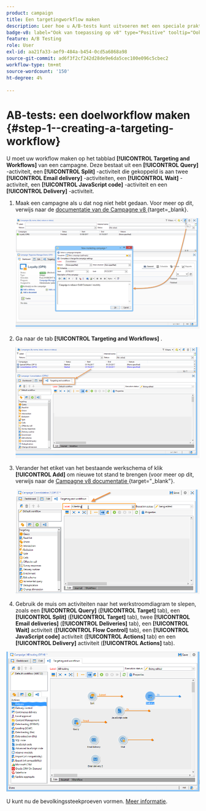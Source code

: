 ```yaml
---
product: campaign
title: Een targetingworkflow maken
description: Leer hoe u A/B-tests kunt uitvoeren met een speciale praktijkcase
badge-v8: label="Ook van toepassing op v8" type="Positive" tooltip="Ook van toepassing op campagne v8"
feature: A/B Testing
role: User
exl-id: aa21fa33-aef9-484a-b454-0cd5a6868a98
source-git-commit: ad6f3f2cf242d28de9e6da5cec100e096c5cbec2
workflow-type: tm+mt
source-wordcount: '150'
ht-degree: 4%

---
```


# AB-tests: een doelworkflow maken {#step-1--creating-a-targeting-workflow}

U moet uw workflow maken op het tabblad **[!UICONTROL Targeting and Workflows]** van een campagne. Deze bestaat uit een **[!UICONTROL Query]** -activiteit, een **[!UICONTROL Split]** -activiteit die gekoppeld is aan twee **[!UICONTROL Email delivery]** -activiteiten, een **[!UICONTROL Wait]** -activiteit, een **[!UICONTROL JavaScript code]** -activiteit en een **[!UICONTROL Delivery]** -activiteit.

1. Maak een campagne als u dat nog niet hebt gedaan. Voor meer op dit, verwijs naar de [ documentatie van de Campagne v8 ](https://experienceleague.adobe.com/docs/campaign/automation/campaign-orchestration/set-up-campaigns.html){target=_blank}.

   ![](assets/use_case_abtesting_targetwkfl_001.png)

1. Ga naar de tab **[!UICONTROL Targeting and Workflows]** .

   ![](assets/use_case_abtesting_targetwkfl_002.png)

1. Verander het etiket van het bestaande werkschema of klik **[!UICONTROL Add]** om nieuwe tot stand te brengen (voor meer op dit, verwijs naar de [ Campagne v8 documentatie ](https://experienceleague.adobe.com/docs/campaign/automation/campaign-orchestration/marketing-campaign-target.html){target="_blank"}.

   ![](assets/use_case_abtesting_targetwkfl_003.png)

1. Gebruik de muis om activiteiten naar het werkstroomdiagram te slepen, zoals een **[!UICONTROL Query]** (**[!UICONTROL Target]** tab), een **[!UICONTROL Split]** (**[!UICONTROL Target]** tab), twee **[!UICONTROL Email deliveries]** (**[!UICONTROL Deliveries]** tab), een **[!UICONTROL Wait]** activiteit (**[!UICONTROL Flow Control]** tab), een **[!UICONTROL JavaScript code]** activiteit (**[!UICONTROL Actions]** tab) en een **[!UICONTROL Delivery]** activiteit (**[!UICONTROL Actions]** tab).

![](assets/use_case_abtesting_targetwkfl_004.png)

U kunt nu de bevolkingssteekproeven vormen. [Meer informatie](a-b-testing-uc-population-samples.md).
